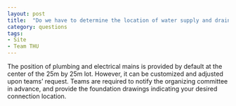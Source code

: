```yaml
---
layout: post
title:  "Do we have to determine the location of water supply and drainage on site?"
category: questions
tags:
- Site
- Team THU
---
```


The position of plumbing and electrical mains is provided by default at the center of the 25m by 25m lot. However, it can be customized and adjusted upon teams’ request. Teams are required to notify the organizing committee in advance, and provide the foundation drawings indicating your desired connection location.